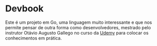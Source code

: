 # Devbook

Este é um projeto em Go, uma linguagem muito interessante e que nos permite pensar de outra forma como desenvolvedores, mestrado pelo instrutor Otávio Augusto Gallego no curso da [Udemy](https://www.udemy.com/course/aprenda-golang-do-zero-desenvolva-uma-aplicacao-completa/) para colocar os conhecimentos em prática. 
